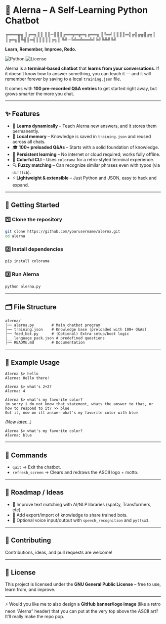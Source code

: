 
# 🤖 Alerna – A Self-Learning Python Chatbot


╔═══╦╗
║╔═╗║║
║║─║║║╔══╦═╦═╗╔══╗
║╚═╝║║║║═╣╔╣╔╗╣╔╗║
║╔═╗║╚╣║═╣║║║║║╔╗║
╚╝─╚╩═╩══╩╝╚╝╚╩╝╚╝


**Learn, Remember, Improve, Redo.**

![Python](https://img.shields.io/badge/Python-3.x-blue?logo=python)
![License](https://img.shields.io/badge/License-MIT-green)

Alerna is a **terminal-based chatbot** that **learns from your conversations**.
If it doesn’t know how to answer something, you can teach it — and it will remember forever by saving to a local `training.json` file.

It comes with **100 pre-recorded Q\&A entries** to get started right away, but grows smarter the more you chat.

---

## ✨ Features

* 🧠 **Learns dynamically** – Teach Alerna new answers, and it stores them permanently.
* 📂 **Local memory** – Knowledge is saved in `training.json` and reused across all chats.
* 🎓 **100+ preloaded Q\&As** – Starts with a solid foundation of knowledge.
* 🔄 **Persistent learning** – No internet or cloud required; works fully offline.
* 🎨 **Colorful CLI** – Uses `colorama` for a retro-styled terminal experience.
* 🔍 **Fuzzy matching** – Can recognize similar phrases even with typos (via `difflib`).
* ⚡ **Lightweight & extensible** – Just Python and JSON, easy to hack and expand.

---

## 🚀 Getting Started

### 1️⃣ Clone the repository

```bash
git clone https://github.com/yourusername/alerna.git
cd alerna
```

### 2️⃣ Install dependencies

```bash
pip install colorama
```

### 3️⃣ Run Alerna

```bash
python alerna.py
```

---

## 🗂️ File Structure

```
alerna/
│── alerna.py        # Main chatbot program
│── training.json    # Knowledge base (preloaded with 100+ Q&As)
│── feed_bot.py      # (Optional) Extra setup/boot logic
|__ language_pack.json # predefined questions
│── README.md        # Documentation
```

---

## 📝 Example Usage

```
Alerna $> hello
Alerna: Hello there!

Alerna $> what's 2+2?
Alerna: 4

Alerna $> what's my favorite color?
im sorry i do not know that statement, whats the answer to that, or how to respond to it? >> blue
Got it, now on ill answer what's my favorite color with blue
```

*(Now later…)*

```
Alerna $> what's my favorite color?
Alerna: blue
```

---

## 🔧 Commands

* `quit` → Exit the chatbot.
* `refresh_screen` → Clears and redraws the ASCII logo + motto.

---

## 🔮 Roadmap / Ideas

* 🔗 Improve text matching with AI/NLP libraries (spaCy, Transformers, etc).
* 💾 Add export/import of knowledge to share trained bots.
* 🎤 Optional voice input/output with `speech_recognition` and `pyttsx3`.

---

## 🤝 Contributing

Contributions, ideas, and pull requests are welcome!

---

## 📜 License

This project is licensed under the **GNU General Public License** – free to use, learn from, and improve.

---

⚡ Would you like me to also design a **GitHub banner/logo image** (like a retro neon “Alerna” header) that you can put at the very top above the ASCII art? It’ll really make the repo pop.
